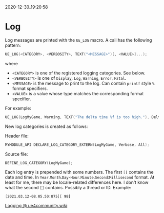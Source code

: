 2020-12-30_19:20:58

# Log

Log messages are printed with the `UE_LOG` macro.
A call has the following pattern:
```cpp
UE_LOG(<CATEGORY>, <VERBOSITY>, TEXT("<MESSAGE>")[, <VALUE>]...);
```

where
- `<CATEGORY>` is one of the registered logging categories. See below.
- `<VERBOSITY>` is one of `Display`, `Log`, `Warning`, `Error`, `Fatal`.
- `<MESSAGE>` is the message to print to the log. Can contain `printf` style `%` format specifiers.
- `<VALUE>` is a value whose type matches the corresponding format specifier.

For example:
```cpp
UE_LOG(LogMyGame, Warning, TEXT("The delta time %f is too high."), DeltaTime);
```

New log categories is created as follows:

Header file:
```cpp
MYMODULE_API DECLARE_LOG_CATEGORY_EXTERN(LogMyGame, Verbose, All);
```

Source file:
```cpp
DEFINE_LOG_CATEGORY(LogMyGame);
```

Each log entry is prepended with some numbers.
The first `[]` contains the date and time.
In `Year`.`Month`.`Day`-`Hour`.`Minute`.`Second`:`Millisecond` format.
At least for me, there may be locale-related differences here.
I don't know what the second `[]` contains. Possibly a thread or ID.
Example:
```
[2021.03.12-08.05.50:875][ 98]
```

[Logging @ ue4community.wiki](https://www.ue4community.wiki/logging-lgpidy6i)  
